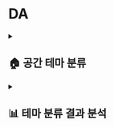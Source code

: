 # DA

<details>
  <summary><h2>🏠 공간 테마 분류 </h2></summary>

### <mark>🎯 목적</mark>

**테마별 공간 분류**
> 사용자가 서울을 관광하기 원하는 형태, 목적에 따라 공간을 이용할 수 있도록 분류함
>
> 가장 일반적으로 수요가 있는 관광 테마를 고려하여 '가족, 연인, 혼놀, 인테리어, 반려동물, 로컬애용, 트렌드, 힐링, 가성비' 이와 같은 9개의 테마를 선정함.

**추천 서비스**
> 테마별 적합성과 긍정성을 바탕으로 공간을 추천함

**성능 개선**
> 기존 2ND AGILE 당시 개발했던 알고리즘을 기반으로 분석 수행 -> 근거를 찾아 로직에 대한 타당성을 높이며 성능 개선을 하고자함.


<br/>

### <mark>💾 데이터</mark>
**약 2,500,000개의 사용자 공간 리뷰 데이터**, 
**약 1300,000개의 공간 데이터**

<br/>

### <mark>📃 과정</mark>

<img src="https://github.com/user-attachments/assets/3c28f8b3-3807-4c3d-97e5-29de8b7ef1bc"/>

<br/>

**① 리뷰 데이터 준비**

> SENTIMENT 라벨링 리뷰 데이터 준비, 가게 태그 데이터 준비

<br/>

**② 리뷰 전처리**

> 테마 분류에 유의미한 단어들을 선별하기 위해 불용어 처리 및 형태소 분석(어근 및 명사)
- 한국어 텍스트 분석에서 빈번히 사용되는 감탄사, 수식어, 불필요한 장소나 시간 등 학습에 불필요한 단어를 배제하여 핵심 내용 추출을 돕기 위함
- 특정 음식명과 감정 표현도 포함해 리뷰의 주관적 요소를 제거하여 일관성 있는 텍스트 분석이 가능하게 함

<br/>

> 테마 분류 키워드 사전(CATEGORY_KEYWORDS) 정의
1. 기존에 사용하던 키워드 사전에서 각 카테고리별로 키워드가 가장 많이 언급된 10개의 가게 추출
2. 추출한 가게의 리뷰 중 키워드가 언급된 리뷰 비율 확인
3. 가게마다 리뷰 1000개씩 랜덤 추출해서 샘플링
4. 형태소 분석
5. 테마별 토큰 상위 100개 확인
6. 여러 테마에서 중복되는 토큰들을 불용어에 추가
7. 여러 키워드에서 중복되는 토큰이 줄어들 때 까지 반복
8. 중복이 제거 된 토큰들 중 테마별로 유의미한 키워드 선정
<img src="https://github.com/user-attachments/assets/a84aea9c-725d-4222-a97c-364b39859fb5"/>

<br/>
<br/>
<br/>

**③ 리뷰 TF-IDF 계산**

1. 데이터 관련 기존 로직 : 시간 단축 상 TF-IDF 자체를 긍정의 리뷰들만 계산

**❗ 문제점** : 전체 리뷰에서 나타나는 단어의 빈도수가 정확히 파악되지 않음

**💡 해결방안** : 리뷰 전처리 정교화를 통해 토큰 개수 감소로 시간 단축 -> 전체 단어로 TF-IDF 진행하여 로직 정확도 증가

<br/>

2. 파라미터 관련 기존 로직 : 태그데이터 및 전체 가게 리뷰 합친 후 TF-IDF 계산

**❗ 문제점** : 예를 들어 가중치가 가게별로 세지는 게 아니라 전체 데이터에서 "깔끔"이 몇개 뜨는지에 따라 해당 계산값으로 가중치 적용

**💡 해결방안** : 가게별로 나눠서 벡터화 진행 및 역수 취해서 계산 수정

<p align="center">
  <img src="https://github.com/user-attachments/assets/49f3094f-f49f-43b9-bd48-5a70bc5a3abd" width="400" height="300" />
  <img src="https://github.com/user-attachments/assets/7af235b7-a14c-469b-9ec4-e4f539e06776" width="400" height="300" />
</p>


 
<br/>
<br/>
<br/>


**④ 가게 태그 인원수 계산**
1. 네이버에서 지정한 69개의 place_feature 종류 중 테마와 관련된 요소들 추출하여 FEATURE_DICTIONARY 정의
2. 태그 인원수 가중치 = 해당 테마 태그 수/9개 테마에 해당하는 전체 태그수
> 단위값 선정 이유(9개 테마에 해당하는 전체 태그수) :
 - 리뷰 개수의 경우 텍스트 리뷰도 있고, 키워드만 택한 인원 역시 포함 안됨.
 - place_feature 다 더한 값을 전체로 하기에는 중복이 가능한 경우였으며, 맛에 대한 태그가 매우 높은 비율을 차지하기에 테마 분류       가중치로 타당하지 않을 것 같음

<br/>
<br/>
<br/>


**⑤ SENTIMENT에 따른 필터링**

기존 로직 : 감정 파라미터 필터링은 점수가 0.9로 강한 긍정 점수를 띄는 가게들만 분류 알고리즘에 넣었음 

**❗ 문제점** : 임의의 파라미터 임계값 지정 + 로직 시간 단축의 이유로 정확한 기준 특정하지 못한 것

**💡 해결방안** : 분류 정확도 증가로 감정 파라미터값 0.8로 완화 후 필터링하여 알고리즘 진행 

<br/>
<br/>
<br/>

**⑥ 가게 당 테마 비율 계산**
> place_feature 랑 tf/idf 정도 튜닝하기

각 가중치는 독립적으로 돌아가고 weight는 상대적으로 계산되기 때문에 두 파라미터 간에 스케일 조정이 필요없다고 판단.
 
<br/>
<br/>
<br/>

**⑦ 테마 비율 정확도 필터링**
> 가게마다 해당 테마를 띄는 비율의 분포를 본 결과 

<img src="https://github.com/user-attachments/assets/fe5bf104-9220-4c95-b846-0713803dff24"/>

대게 0~20% 에 몰려있음

<br/>
 
> 퍼센트 별로 장소들이 해당 테마를 표현하는지 분석해 본 결과 (20~30%)

<img src="https://github.com/user-attachments/assets/3b97e298-a373-4298-be14-5937e181157a"/>

대표성을 띄는 장소라고 판단하기에는 명확한 근거가 없는 가게들이 포함되어 있어 30% 이상으로 테마 분류 선정

<br/>
<br/>
<br/>

**⑧ 테마 라벨링**

**❗ 문제점** : 분류되는 데이터가 매우 적음 (13만개 중 1500개)

**💡 해결방안** : 각 가중치에 대한 타당성 증가로 전반적인 필터 기준을 완화할 수 있었음 → 테마에 적합한 가게 수 증가
> 13018 장소 중 4780 장소 테마 분류됨

![image](https://github.com/user-attachments/assets/9b2b5019-6360-48cb-95fb-625f766742de)


<br/>

### <mark> 추가 분석 사항</mark>

**길이 가중치 분석**
> 리뷰 길이와 감정 점수 간의 상관관계 - 0.09로 유의미한 의미는 없는 것으로 판단됨
> 
> TF-IDF 가중치와의 상관계수 유의미한 결과를 띄지않음
> 
> 또한 테마 할당이라는 알고리즘 목적을 고려했을 때 길이를 기준으로 테마 할당의 가중치를 판단하는 것은 필요없다고 결론지음 

<br/>

### <mark>⚠️ 문제점</mark>

상대적 비율의 파라미터로 판단하다 보니 리뷰가 적어 테마 판단이 불가능한 가게 또한 분류됨

흔히 찾는 테마에 정보가 집중됨(연인,가족,가성비)


</details>


<details>
  <summary><h2>📊 테마 분류 결과 분석</summary>

### <mark>🎯 평가용 데이터셋 구축</mark>

**ChatGPT를 활용한 평가용 데이터셋 구축**
> 테마 분류 결과에는 정답이 정해져 있지 않아, __단순 참고 목적으로 서울팟 분류 데이터와 비교할 데이터를 GPT 모델을 활용해서 구축하기로 결정함__
>
> 우리 모델에 적용한 리뷰 데이터(kor_review_text, place_feature), 키워드 사전을 GPT 모델에도 동일하게 적용
> 
> 그외의 분류 알고리즘 및 파라미터 가중치는 개입하지 않고 테마 데이터 라벨링 진행

<br/>

### <mark>💾 비교 과정</mark>
**GPT 모델은 한 가게를 기준으로, 더 많은 테마로 분류를 했기 때문에, 분류 작업이 상대적으로 무의미해보임** 

약 13000개 가게에 대해서 **서울팟 모델의 테마 분류 데이터를 기준으로 GPT 모델의 데이터와의 일치도를 계산**



$$일치도 = \frac{GPT 테마 분류 데이터}{서울팟 테마 분류 데이터} \times 100$$

0 : 불일치한 경우, 

0 ~ 1 : 서울팟 분류 데이터 中 GPT 분류 데이터 포함하는 경우

1 : 완전 일치한 경우


<br/>

### <mark>📃 결과</mark>

**① 일치도 분석**

> 약 13000개 가게를 대상으로,
>
> 일치도가 1.0인 경우는 약 54% (6986개)
>
> 일치도가 0.5인 경우는 약 2% (203개)
>
> 일치도가 0.0인 경우는 약 44% (5694개)
>
> 라는 것을 확인할 수 있다.

**② 일치도가 1.0인 경우 분석**

> 1. 둘다 결측치인 경우 : 78.7 %
> 
> 2. 완전 일치하는 경우 : 4.4 %
> 
> 3. 지피티 분류 데이터 ⊃ 서울팟 분류 데이터 : 16.9 %

![image](https://github.com/user-attachments/assets/1c6e6737-5d49-47a4-989f-437deb5ce6f3)


**③ 일치도가 0.0인 경우 분석**

> 일치도가 0인 5694개 가게 중,
>
> 1. 지피티 분류 데이터만 결측치인 경우 : 40.3 %
> 
> 2. 서울팟 분류 데이터만 결측치인 경우 : 46.2 %
>
> 3. 완전 불일치한 경우 : 13.5 %
![image](https://github.com/user-attachments/assets/d65c05f0-c956-4d4e-9593-dfcee65638de)


<br/>

<details>
<summary><h4>📃 실제 가게 </summary>

> 1. GPT 모델 분류 데이터 : 연인, 혼놀, 인테리어
> 
> 2. 서울팟 모델 분류 데이터 : 혼놀
> 
![image](https://github.com/user-attachments/assets/1640a2fe-fb50-4913-89f8-553caa69789e)

> 1. GPT 모델 분류 데이터 : 가족, 연인, 힐링, 가성비
>
> 2. 서울팟 모델 분류 데이터 : 가성비
>
![image](https://github.com/user-attachments/assets/d4491b43-e194-48a9-9cfb-a9c9cf6341c7)


</details>


</details>
